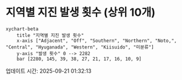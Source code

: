 # 지역별 지진 발생 횟수 (상위 10개)

```mermaid
xychart-beta
    title "지역별 지진 발생 횟수"
    x-axis ["Adjacent", "Off", "Southern", "Northern", "Noto,", "Central", "Hyuganada", "Western", "Kiisuido", "미분류"]
    y-axis "발생 횟수" 0 --> 2282
    bar [2280, 145, 39, 38, 27, 21, 17, 16, 10, 9]
```

업데이트 시간: 2025-09-21 01:32:13
